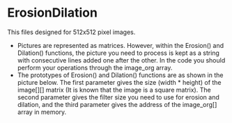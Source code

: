 # ErosionDilation

This files designed for 512x512 pixel images.
- Pictures are represented as matrices. However, within the Erosion() and Dilation() functions, the picture you need to process is kept as a string with consecutive lines added one after the other. In the code you should perform your operations through the image_org array.
- The prototypes of Erosion() and Dilation() functions are as shown in the picture below. The first parameter gives the size (width * height) of the image[][] matrix (It is known that the image is a square matrix). The second parameter gives the filter size you need to use for erosion and dilation, and the third parameter gives the address of the image_org[] array in memory.
